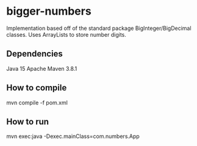 # bigger-numbers
Implementation based off of the standard package BigInteger/BigDecimal classes. Uses ArrayLists to store number digits.
## Dependencies
Java 15
Apache Maven 3.8.1
## How to compile
mvn compile -f pom.xml
## How to run
mvn exec:java -Dexec.mainClass=com.numbers.App